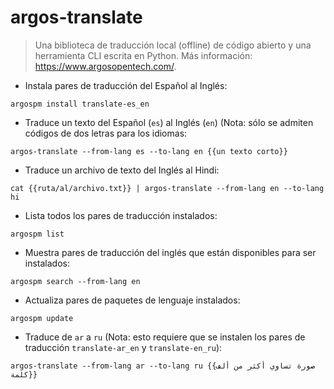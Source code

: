 # argos-translate

> Una biblioteca de traducción local (offline) de código abierto y una herramienta CLI escrita en Python.
> Más información: <https://www.argosopentech.com/>.

- Instala pares de traducción del Español al Inglés:

`argospm install translate-es_en`

- Traduce un texto del Español (`es`) al Inglés (`en`) (Nota: sólo se admiten códigos de dos letras para los idiomas:

`argos-translate --from-lang es --to-lang en {{un texto corto}}`

- Traduce un archivo de texto del Inglés al Hindi:

`cat {{ruta/al/archivo.txt}} | argos-translate --from-lang en --to-lang hi`

- Lista todos los pares de traducción instalados:

`argospm list`

- Muestra pares de traducción del inglés que están disponibles para ser instalados:

`argospm search --from-lang en`

- Actualiza pares de paquetes de lenguaje instalados:

`argospm update`

- Traduce de `ar` a `ru` (Nota: esto requiere que se instalen los pares de traducción `translate-ar_en` y `translate-en_ru`):

`argos-translate --from-lang ar --to-lang ru {{صورة تساوي أكثر من ألف كلمة}}`
